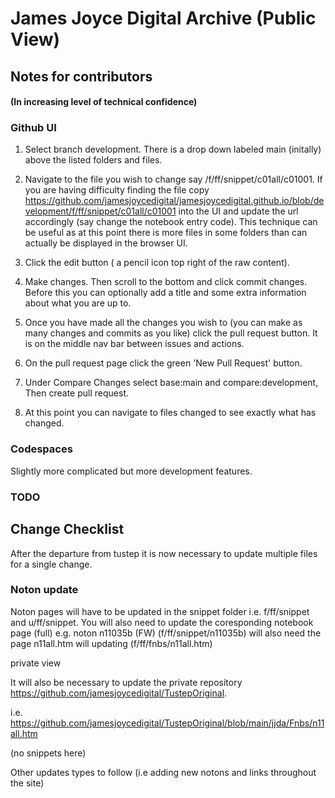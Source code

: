 # James Joyce Digital Archive (Public View)

## Notes for contributors
#### (In increasing level of technical confidence) 

### Github UI

1. Select branch development. There is a drop down labeled main (initally) above the listed folders and files.

2. Navigate to the file you wish to change say /f/ff/snippet/c01all/c01001. If you are having difficulty finding the file copy 
https://github.com/jamesjoycedigital/jamesjoycedigital.github.io/blob/development/f/ff/snippet/c01all/c01001 into the UI and update the url accordingly (say change the notebook entry code). This technique can be useful as at this point there is more files in some folders than can actually be displayed in the browser UI. 

3. Click the edit button ( a pencil icon top right of the raw content).

4. Make changes. Then scroll to the bottom and click commit changes. Before this you can optionally add a title and some extra information about what you are up to. 

5. Once you have made all the changes you wish to (you can make as many changes and commits as you like) click the pull request button. It is on the middle nav bar between issues and actions.

6. On the pull request page click the green 'New Pull Request' button.

7. Under Compare Changes select base:main and compare:development, Then create pull request. 

8. At this point you can navigate to files changed to see exactly what has changed. 


### Codespaces 

Slightly more complicated but more development features. 

### TODO


## Change Checklist

After the departure from tustep it is now necessary to update multiple files for a single change. 

### Noton update

Noton pages will have to be updated in the snippet folder i.e. f/ff/snippet and u/ff/snippet. You will also need to update the coresponding notebook page (full) e.g. noton n11035b (FW) (f/ff/snippet/n11035b) will also need the page n11all.htm will updating (f/ff/fnbs/n11all.htm)

private view

It will also be necessary to update the private repository https://github.com/jamesjoycedigital/TustepOriginal. 

i.e. https://github.com/jamesjoycedigital/TustepOriginal/blob/main/jjda/Fnbs/n11all.htm 

(no snippets here)

Other updates types to follow (i.e adding new notons and links throughout the site)



